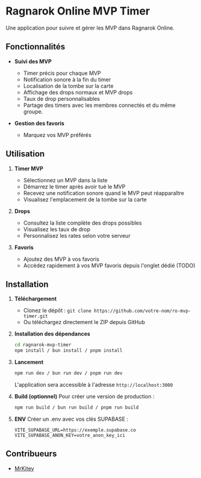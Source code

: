 # Ragnarok Online MVP Timer

Une application pour suivre et gérer les MVP dans Ragnarok Online.

## Fonctionnalités

- **Suivi des MVP**
  - Timer précis pour chaque MVP
  - Notification sonore à la fin du timer
  - Localisation de la tombe sur la carte
  - Affichage des drops normaux et MVP drops
  - Taux de drop personnalisables
  - Partage des timers avec les membres connectés et du même groupe.

- **Gestion des favoris**
  - Marquez vos MVP préférés

## Utilisation

1. **Timer MVP**
   - Sélectionnez un MVP dans la liste
   - Démarrez le timer après avoir tué le MVP
   - Recevez une notification sonore quand le MVP peut réapparaître
   - Visualisez l'emplacement de la tombe sur la carte

2. **Drops**
   - Consultez la liste complète des drops possibles
   - Visualisez les taux de drop
   - Personnalisez les rates selon votre serveur

3. **Favoris**
   - Ajoutez des MVP à vos favoris
   - Accédez rapidement à vos MVP favoris depuis l'onglet dédié (TODO)

## Installation
1. **Téléchargement**
   - Clonez le dépôt : `git clone https://github.com/votre-nom/ro-mvp-timer.git`
   - Ou téléchargez directement le ZIP depuis GitHub

2. **Installation des dépendances**
   ```bash
   cd ragnarok-mvp-timer
   npm install / bun install / pnpm install
   
   ```

3. **Lancement**
   ```bash
   npm run dev / bun run dev / pnpm run dev
   ```
   L'application sera accessible à l'adresse `http://localhost:3000`

4. **Build (optionnel)**
   Pour créer une version de production :
   ```bash
   npm run build / bun run build / pnpm run build
   ```
5. **ENV**
   Créer un .env avec vos clés SUPABASE :
   ```
   VITE_SUPABASE_URL=https://exemple.supabase.co
   VITE_SUPABASE_ANON_KEY=votre_anon_key_ici
   ```


## Contribueurs
- [MrKitey](https://github.com/TekiDev42)